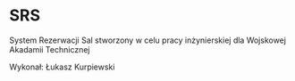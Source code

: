 # SRS

System Rezerwacji Sal stworzony w celu pracy inżynierskiej dla Wojskowej Akadamii Technicznej

Wykonał: Łukasz Kurpiewski
